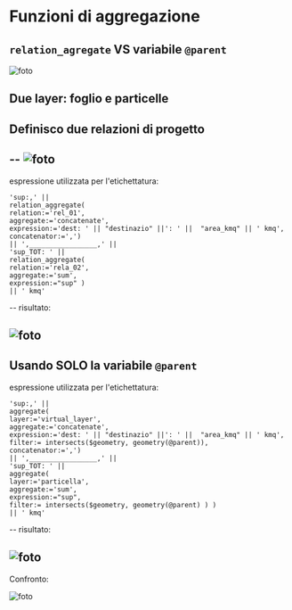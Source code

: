 # Funzioni di aggregazione

`relation_agregate` VS variabile `@parent`
--
![foto](../img/esempio/esempio_01.png)

Due layer: foglio e particelle
---
## Definisco due relazioni di progetto
--
![foto](../img/esempio/esempio_02.png)
---
espressione utilizzata per l'etichettatura:

```
'sup:,' ||  
relation_aggregate( 
relation:='rel_01', 
aggregate:='concatenate', 
expression:='dest: ' || "destinazio" ||': ' ||  "area_kmq" || ' kmq', 
concatenator:=',') 
|| ',_________________,' || 
'sup_TOT: ' ||  
relation_aggregate( 
relation:='rela_02', 
aggregate:='sum',  
expression:="sup" ) 
|| ' kmq'
```
--
risultato:

![foto](../img/esempio/esempio_03.png)
---
## Usando SOLO la variabile `@parent`

espressione utilizzata per l'etichettatura:

```
'sup:,' ||  
aggregate( 
layer:='virtual_layer', 
aggregate:='concatenate', 
expression:='dest: ' || "destinazio" ||': ' ||  "area_kmq" || ' kmq', 
filter:= intersects($geometry, geometry(@parent)),
concatenator:=',') 
|| ',_________________,' || 
'sup_TOT: ' ||  
aggregate( 
layer:='particella', 
aggregate:='sum',  
expression:="sup",
filter:= intersects($geometry, geometry(@parent) ) )
|| ' kmq'
```
--
risultato:

![foto](../img/esempio/esempio_03.png)
---
Confronto:

![foto](../img/esempio/esempio_04.png)